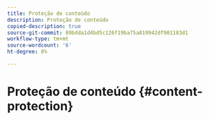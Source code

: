 ```yaml
---
title: Proteção de conteúdo
description: Proteção de conteúdo
copied-description: true
source-git-commit: 89bdda1d4bd5c126f19ba75a819942df901183d1
workflow-type: tm+mt
source-wordcount: '6'
ht-degree: 0%

---
```



# Proteção de conteúdo {#content-protection}
